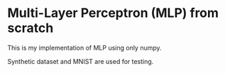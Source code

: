 # Multi-Layer Perceptron (MLP) from scratch

This is my implementation of MLP using only numpy.

Synthetic dataset and MNIST are used for testing.
